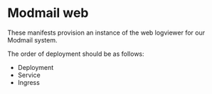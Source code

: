 # Modmail web

These manifests provision an instance of the web logviewer for our Modmail system.

The order of deployment should be as follows:
- Deployment
- Service
- Ingress
